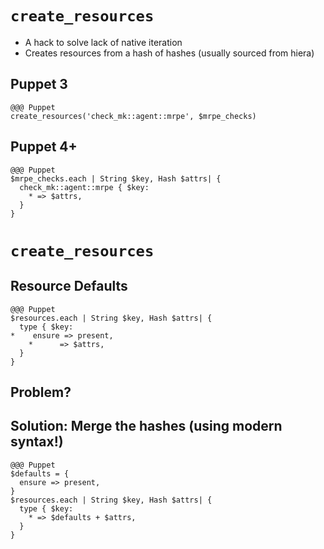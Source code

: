 <!SLIDE>
# `create_resources`

* A hack to solve lack of native iteration
* Creates resources from a hash of hashes (usually sourced from hiera)

## Puppet 3
    @@@ Puppet
    create_resources('check_mk::agent::mrpe', $mrpe_checks)

## Puppet 4+
    @@@ Puppet
    $mrpe_checks.each | String $key, Hash $attrs| {
      check_mk::agent::mrpe { $key:
        * => $attrs,
      }
    }

<!SLIDE incremental>
# `create_resources`
## Resource Defaults

    @@@ Puppet
    $resources.each | String $key, Hash $attrs| {
      type { $key:
    *    ensure => present,
        *      => $attrs,
      }
    }

## Problem?

## Solution: Merge the hashes (using modern syntax!)
    @@@ Puppet
    $defaults = {
      ensure => present,
    }
    $resources.each | String $key, Hash $attrs| {
      type { $key:
        * => $defaults + $attrs,
      }
    }
